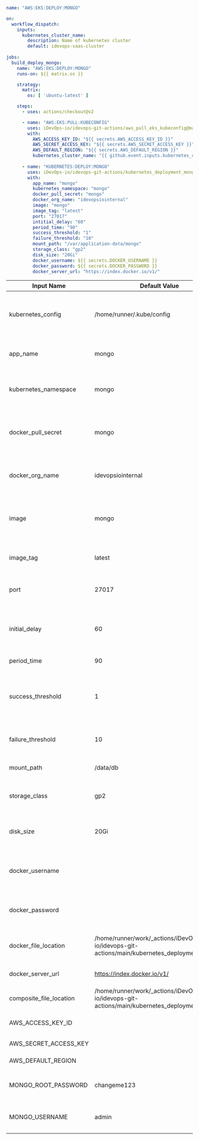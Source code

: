 ```yaml
name: "AWS:EKS:DEPLOY:MONGO"

on:
  workflow_dispatch:
    inputs:
      kubernetes_cluster_name:
        description: Name of kubernetes cluster
        default: idevops-vaas-cluster
            
jobs:
  build_deploy_mongo:
    name: "AWS:EKS:DEPLOY:MONGO"
    runs-on: ${{ matrix.os }}

    strategy:
      matrix:
        os: [ 'ubuntu-latest' ]

    steps:
      - uses: actions/checkout@v2

      - name: "AWS:EKS:PULL:KUBECONFIG"
        uses: iDevOps-io/idevops-git-actions/aws_pull_eks_kubeconfig@main
        with:
          AWS_ACCESS_KEY_ID: "${{ secrets.AWS_ACCESS_KEY_ID }}"
          AWS_SECRET_ACCESS_KEY: "${{ secrets.AWS_SECRET_ACCESS_KEY }}"
          AWS_DEFAULT_REGION: "${{ secrets.AWS_DEFAULT_REGION }}"
          kubernetes_cluster_name: "{{ github.event.inputs.kubernetes_cluster_name }}"
          
      - name: "KUBERNETES:DEPLOY:MONGO"
        uses: iDevOps-io/idevops-git-actions/kubernetes_deployment_mongo@main
        with:
          app_name: "mongo"
          kubernetes_namespace: "mongo"
          docker_pull_secret: "mongo"
          docker_org_name: "idevopsiointernal"
          image: "mongo"
          image_tag: "latest"
          port: "27017"
          intitial_delay: "60"
          period_time: "90"
          success_threshold: "1"
          failure_threshold: "10"
          mount_path: "/var/application-data/mongo"
          storage_class: "gp2"
          disk_size: "20Gi"
          docker_username: ${{ secrets.DOCKER_USERNAME }}
          docker_password: ${{ secrets.DOCKER_PASSWORD }}
          docker_server_url: "https://index.docker.io/v1/"

```

| Input Name   |      Default Value      |  Description |
|--------------|-------------------------|--------------|
|kubernetes_config| /home/runner/.kube/config |Location of the kubeconfig you want to use to deploy to kubernetes. |
|app_name | mongo | What you want to name your mongo deployment. |
|kubernetes_namespace | mongo | The namespace in k8s you want to deployment. |
|docker_pull_secret | mongo | The name of the docker pull secret you with to use to pull your image. |
|docker_org_name | idevopsiointernal | The org you will be pushing to and pulling from. |
|image | mongo | The image name you want to build and push the docker image for mongo to. |
|image_tag | latest | The image tag you wish to tag the docker image as. |
|port | 27017 | The port the container and service will be running on. |
|initial_delay | 60 | Time delay before liveness and readiness probes are activated. |
|period_time | 90 | Time to intiate the probe. |
|success_threshold | 1 | Minimum number of successful probes to be a success after having failed initially. |
|failure_threshold | 10 | Number of probes if the preceding probe fails. |
|mount_path | /data/db |The persistent volume mount path. |
|storage_class | gp2 | The default storage class for mongo deployment. |
|disk_size | 20Gi |The size of the persistent volume you wish to provision. |
|docker_username |  | The docker username to use for dockerhub authentication. |
|docker_password |  | The docker password to use for dockerhub authentication. |
|docker_file_location | /home/runner/work/_actions/iDevOps-io/idevops-git-actions/main/kubernetes_deployment_mongo/ | The docker org you will be pushing your image to. |
|docker_server_url | https://index.docker.io/v1/ | The url to push docker images to. |
|composite_file_location | /home/runner/work/_actions/iDevOps-io/idevops-git-actions/main/kubernetes_deployment_mongo: | The location where files lives. |
|AWS_ACCESS_KEY_ID |  |AWS access key identification. |
|AWS_SECRET_ACCESS_KEY |  |AWS access key. |
|AWS_DEFAULT_REGION |  |AWS access region. |
|MONGO_ROOT_PASSWORD | changeme123 | The default password for accessing root directory. |
|MONGO_USERNAME | admin | The default username for accessing root directory. |